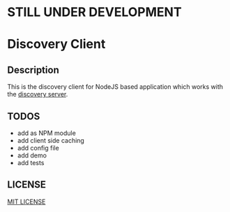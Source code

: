 # STILL UNDER DEVELOPMENT

# Discovery Client

## Description
This is the discovery client for NodeJS based application which works with the
[discovery server](https://github.com/CompeteLeague/discoveryserver/).

## TODOS
- add as NPM module
- add client side caching
- add config file
- add demo
- add tests

## LICENSE
[MIT LICENSE](https://github.com/CompeteLeague/discoveryclient/blob/master/LICENSE)
